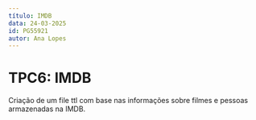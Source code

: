 ```yaml
---
título: IMDB
data: 24-03-2025  
id: PG55921  
autor: Ana Lopes
---
```


# TPC6: IMDB
Criação de um file ttl com base nas informações sobre filmes e pessoas armazenadas na IMDB.
